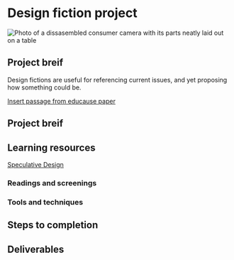 # Design fiction project
![Photo of a dissasembled consumer camera with its parts neatly laid out on a table](https://unsplash.it/3000/1500?image=36)
## Project breif

Design fictions are useful for referencing current issues, and yet proposing how something could be.

[Insert passage from educause paper](http://files.eric.ed.gov/fulltext/EJ1043438.pdf)

## Project breif

## Learning resources
[Speculative Design](../topics/speculative_design.md)
### Readings and screenings
### Tools and techniques
## Steps to completion
## Deliverables